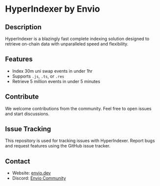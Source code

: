 # HyperIndexer by Envio

## Description
HyperIndexer is a blazingly fast complete indexing solution designed to retrieve on-chain data with unparalleled speed and flexibility. 

## Features
- Index 30m uni swap events in under 1hr
- Supports `.js`, `.ts`, or `.res`
- Retrieve 5 million events in under 5 minutes

## Contribute
We welcome contributions from the community. Feel free to open issues and start discussions.

## Issue Tracking
This repository is used for tracking issues with HyperIndexer. Report bugs and request features using the GitHub issue tracker.

## Contact
- Website: [envio.dev](https://envio.dev)
- Discord: [Envio Community](https://discord.gg/nbusxgsfY8)
